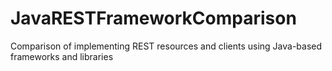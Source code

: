 # JavaRESTFrameworkComparison
Comparison of implementing REST resources and clients using Java-based frameworks and libraries
